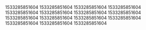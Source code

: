 1533285851604
1533285851604
1533285851604
1533285851604
1533285851604
1533285851604
1533285851604
1533285851604
1533285851604
1533285851604
1533285851604
1533285851604
1533285851604
1533285851604
1533285851604